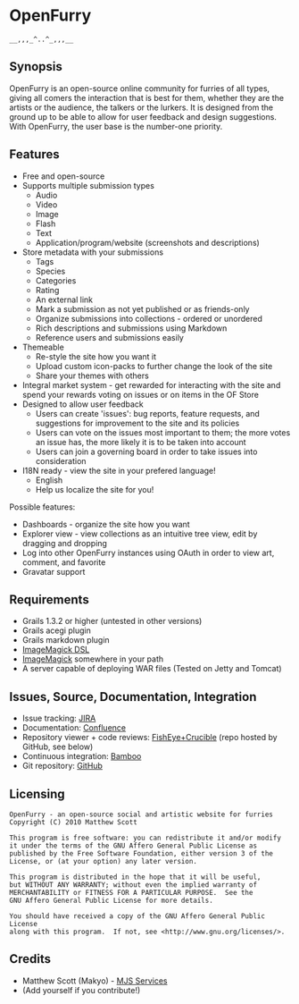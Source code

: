 OpenFurry
=========

    __,,,_^..^_,,,__

Synopsis
--------

OpenFurry is an open-source online community for furries of all types, giving
all comers the interaction that is best for them, whether they are the artists
or the audience, the talkers or the lurkers.  It is designed from the ground
up to be able to allow for user feedback and design suggestions.  With
OpenFurry, the user base is the number-one priority.

Features
--------

* Free and open-source
* Supports multiple submission types
  + Audio
  + Video
  + Image
  + Flash
  + Text
  + Application/program/website (screenshots and descriptions)
* Store metadata with your submissions
  + Tags
  + Species
  + Categories
  + Rating
  + An external link
  + Mark a submission as not yet published or as friends-only
  + Organize submissions into collections - ordered or unordered
  + Rich descriptions and submissions using Markdown
  + Reference users and submissions easily
* Themeable
  + Re-style the site how you want it
  + Upload custom icon-packs to further change the look of the site
  + Share your themes with others
* Integral market system - get rewarded for interacting with the site and spend
  your rewards voting on issues or on items in the OF Store
* Designed to allow user feedback
  + Users can create 'issues': bug reports, feature requests, and suggestions 
    for improvement to the site and its policies
  + Users can vote on the issues most important to them; the more votes
    an issue has, the more likely it is to be taken into account
  + Users can join a governing board in order to take issues into consideration
* I18N ready - view the site in your prefered language!
  + English
  + Help us localize the site for you!

Possible features:

* Dashboards - organize the site how you want
* Explorer view - view collections as an intuitive tree view, edit by dragging
  and dropping
* Log into other OpenFurry instances using OAuth in order to view art, comment,
  and favorite
* Gravatar support

Requirements
------------

* Grails 1.3.2 or higher (untested in other versions)
* Grails acegi plugin
* Grails markdown plugin
* [ImageMagick DSL](http://josh-in-antarctica.blogspot.com/2008/11/imagemagick-dsl.html)
* [ImageMagick](http://www.imagemagick.org/) somewhere in your path
* A server capable of deploying WAR files (Tested on Jetty and Tomcat)

Issues, Source, Documentation, Integration
------------------------------------------

* Issue tracking: [JIRA](http://atl.mjs-svc.com:8080/browse/OF)
* Documentation: [Confluence](http://atl.mjs-svc.com:8090/display/OF)
* Repository viewer + code reviews: [FishEye+Crucible](http://atl.mjs-svc.com:8060/project/OF) (repo hosted by GitHub, see below)
* Continuous integration: [Bamboo](http://atl.mjs-svc.com:8085/browse/OF)
* Git repository: [GitHub](http://github.com/makyo/openfurry)

Licensing
---------

	OpenFurry - an open-source social and artistic website for furries
	Copyright (C) 2010 Matthew Scott

	This program is free software: you can redistribute it and/or modify
	it under the terms of the GNU Affero General Public License as
	published by the Free Software Foundation, either version 3 of the
	License, or (at your option) any later version.

	This program is distributed in the hope that it will be useful,
	but WITHOUT ANY WARRANTY; without even the implied warranty of
	MERCHANTABILITY or FITNESS FOR A PARTICULAR PURPOSE.  See the
	GNU Affero General Public License for more details.

	You should have received a copy of the GNU Affero General Public License
	along with this program.  If not, see <http://www.gnu.org/licenses/>.

Credits
-------

* Matthew Scott (Makyo) - [MJS Services](http://mjs-svc.com)
* (Add yourself if you contribute!)
